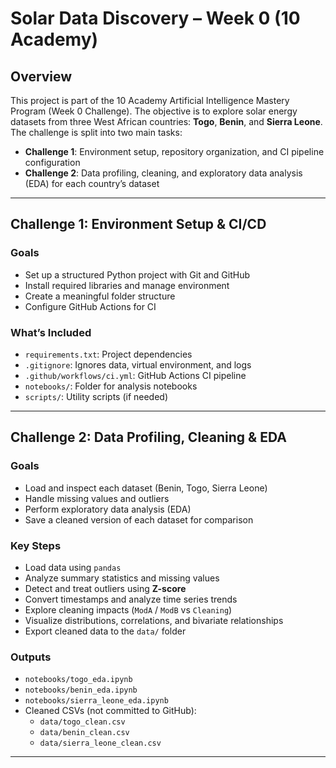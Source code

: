 # Solar Data Discovery – Week 0 (10 Academy)

## Overview

This project is part of the 10 Academy Artificial Intelligence Mastery Program (Week 0 Challenge). The objective is to explore solar energy datasets from three West African countries: **Togo**, **Benin**, and **Sierra Leone**. The challenge is split into two main tasks:

- **Challenge 1**: Environment setup, repository organization, and CI pipeline configuration
- **Challenge 2**: Data profiling, cleaning, and exploratory data analysis (EDA) for each country’s dataset

---

## Challenge 1: Environment Setup & CI/CD

### Goals
- Set up a structured Python project with Git and GitHub
- Install required libraries and manage environment
- Create a meaningful folder structure
- Configure GitHub Actions for CI

### What’s Included
- `requirements.txt`: Project dependencies
- `.gitignore`: Ignores data, virtual environment, and logs
- `.github/workflows/ci.yml`: GitHub Actions CI pipeline
- `notebooks/`: Folder for analysis notebooks
- `scripts/`: Utility scripts (if needed)

---

## Challenge 2: Data Profiling, Cleaning & EDA

### Goals
- Load and inspect each dataset (Benin, Togo, Sierra Leone)
- Handle missing values and outliers
- Perform exploratory data analysis (EDA)
- Save a cleaned version of each dataset for comparison

### Key Steps
- Load data using `pandas`
- Analyze summary statistics and missing values
- Detect and treat outliers using **Z-score**
- Convert timestamps and analyze time series trends
- Explore cleaning impacts (`ModA` / `ModB` vs `Cleaning`)
- Visualize distributions, correlations, and bivariate relationships
- Export cleaned data to the `data/` folder

### Outputs
- `notebooks/togo_eda.ipynb`
- `notebooks/benin_eda.ipynb`
- `notebooks/sierra_leone_eda.ipynb`
- Cleaned CSVs (not committed to GitHub):
  - `data/togo_clean.csv`
  - `data/benin_clean.csv`
  - `data/sierra_leone_clean.csv`

---